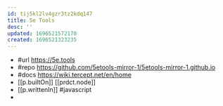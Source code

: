 ```yaml
---
id: tij5kl2lv4gzr3tz2kdq147
title: 5e Tools
desc: ''
updated: 1696521572170
created: 1696521323235
---
```


- #url https://5e.tools
- #repo https://github.com/5etools-mirror-1/5etools-mirror-1.github.io
- #docs https://wiki.tercept.net/en/home
- [[p.builtOn]] [[prdct.node]]
- [[p.writtenIn]] #javascript
-  